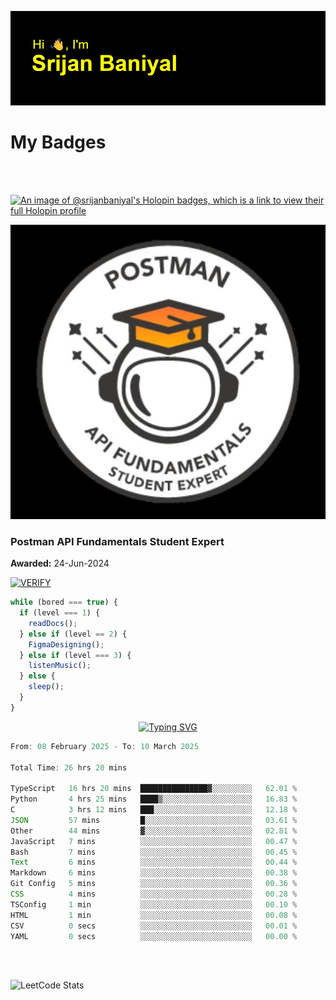 ![Header](./header.png)

# My Badges

<Br />
<Br />

[![An image of @srijanbaniyal's Holopin badges, which is a link to view their full Holopin profile](https://holopin.me/srijanbaniyal)](https://holopin.io/@srijanbaniyal)

[![Postman API Fundamentals Student Expert](/Postman.jpeg)](https://api.badgr.io/public/assertions/r9BLLy0oTfKJBbkGuDI1zA)

### Postman API Fundamentals Student Expert

**Awarded:** 24-Jun-2024

[![VERIFY](https://img.shields.io/badge/VERIFY-blue)](https://badgecheck.io?url=https%3A%2F%2Fapi.badgr.io%2Fpublic%2Fassertions%2Fr9BLLy0oTfKJBbkGuDI1zA)

```javascript
while (bored === true) {
  if (level === 1) {
    readDocs();
  } else if (level == 2) {
    FigmaDesigning();
  } else if (level === 3) {
    listenMusic();
  } else {
    sleep();
  }
}
```

<p align="center">
  <a href="https://git.io/typing-svg"><img src="https://readme-typing-svg.demolab.com?font=Tilt+Prism&size=30&pause=1000&color=0FF75B&center=true&vCenter=true&width=800&height=80&lines=Time+spent+on+various+Programming+languages" alt="Typing SVG" /></a>
</p>

<!--START_SECTION:waka-->

```TypeScript
From: 08 February 2025 - To: 10 March 2025

Total Time: 26 hrs 20 mins

TypeScript   16 hrs 20 mins  ███████████████▓░░░░░░░░░   62.01 %
Python       4 hrs 25 mins   ████▒░░░░░░░░░░░░░░░░░░░░   16.83 %
C            3 hrs 12 mins   ███░░░░░░░░░░░░░░░░░░░░░░   12.18 %
JSON         57 mins         █░░░░░░░░░░░░░░░░░░░░░░░░   03.61 %
Other        44 mins         ▓░░░░░░░░░░░░░░░░░░░░░░░░   02.81 %
JavaScript   7 mins          ░░░░░░░░░░░░░░░░░░░░░░░░░   00.47 %
Bash         7 mins          ░░░░░░░░░░░░░░░░░░░░░░░░░   00.45 %
Text         6 mins          ░░░░░░░░░░░░░░░░░░░░░░░░░   00.44 %
Markdown     6 mins          ░░░░░░░░░░░░░░░░░░░░░░░░░   00.38 %
Git Config   5 mins          ░░░░░░░░░░░░░░░░░░░░░░░░░   00.36 %
CSS          4 mins          ░░░░░░░░░░░░░░░░░░░░░░░░░   00.28 %
TSConfig     1 min           ░░░░░░░░░░░░░░░░░░░░░░░░░   00.10 %
HTML         1 min           ░░░░░░░░░░░░░░░░░░░░░░░░░   00.08 %
CSV          0 secs          ░░░░░░░░░░░░░░░░░░░░░░░░░   00.01 %
YAML         0 secs          ░░░░░░░░░░░░░░░░░░░░░░░░░   00.00 %
```

<!--END_SECTION:waka-->

<Br />
<Br />

![LeetCode Stats](https://leetcard.jacoblin.cool/Srijan-Baniyal?theme=dark&font=Rasa&ext=contest)
